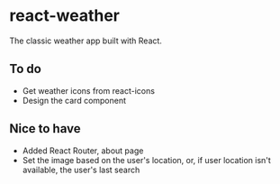 # react-weather

The classic weather app built with React.

## To do

* Get weather icons from react-icons
* Design the card component

## Nice to have

* Added React Router, about page
* Set the image based on the user's location, or, if user location isn't available, the user's last search
